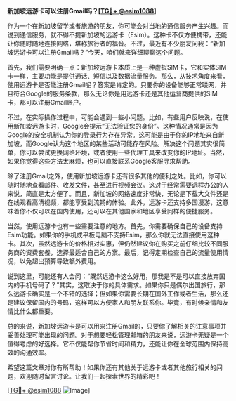 **新加坡远游卡可以注册Gmail吗？[[TG💪+ @esim1088](https://t.me/s/esim1088)]**

作为一个在新加坡留学或者旅游的朋友，你可能会对当地的通信服务产生兴趣。而说到通信服务，就不得不提新加坡的远游卡（Esim）。这种卡不仅方便携带，还能让你随时随地连接网络，堪称旅行者的福音。不过，最近有不少朋友问我：“新加坡远游卡可以注册Gmail吗？”今天，咱们就来详细聊聊这个问题。

首先，我们需要明确一点：新加坡远游卡本质上是一种虚拟SIM卡，它和实体SIM卡一样，主要功能是提供通话、短信以及数据流量服务。那么，从技术角度来看，使用远游卡是否能注册Gmail呢？答案是肯定的。只要你的设备能够正常联网，并且符合Google的服务条款，那么无论你是用远游卡还是其他运营商提供的SIM卡，都可以注册Gmail账户。

不过，在实际操作过程中，可能会遇到一些小问题。比如，有些用户反映说，在使用新加坡远游卡时，Google会提示“无法验证您的身份”。这种情况通常是因为Google的安全机制认为你的登录行为存在异常。这可能是由于你的IP地址来自新加坡，而Google认为这个地区的某些活动可能存在风险。解决这个问题其实很简单，你可以尝试更换网络环境，或者使用一些代理工具来改变你的IP地址。当然，如果你觉得这些方法太麻烦，也可以直接联系Google客服寻求帮助。

除了注册Gmail之外，使用新加坡远游卡还有很多其他的便利之处。比如，你可以随时随地查看邮件、收发文件，甚至进行视频会议。这对于经常需要远程办公的人来说，简直是太方便了。而且，新加坡的网络速度非常快，无论是下载大文件还是在线观看高清视频，都能享受到流畅的体验。此外，远游卡还支持多国漫游，这意味着你不仅可以在国内使用，还可以在其他国家和地区享受同样的便捷服务。

当然，使用远游卡也有一些需要注意的地方。首先，你需要确保自己的设备支持Esim功能。如果你的手机或平板电脑不支持Esim，那么你就无法直接使用这种卡。其次，虽然远游卡的价格相对实惠，但仍然建议你在购买之前仔细比较不同服务商的资费套餐，选择最适合自己的方案。最后，记得定期检查自己的流量使用情况，以免超出预算导致额外费用。

说到这里，可能还有人会问：“既然远游卡这么好用，那我是不是可以直接放弃国内的手机号码了？”其实，这取决于你的具体需求。如果你只是偶尔出国旅行，那么远游卡确实是一个不错的选择；但如果你需要长期在国外工作或者生活，那么还是建议保留国内的号码，这样可以方便家人和朋友联系你。毕竟，有时候亲情和友情比什么都重要。

总的来说，新加坡远游卡是可以用来注册Gmail的，只要你了解相关的注意事项并妥善处理可能出现的问题。对于想要轻松管理邮箱的朋友来说，远游卡无疑是一个值得考虑的好选择。它不仅能帮你节省时间和精力，还能让你在全球范围内保持高效的沟通效率。

希望这篇文章对你有所帮助！如果你还有其他关于远游卡或者其他旅行相关的问题，欢迎随时留言讨论。让我们一起探索世界的精彩吧！

[[TG💪+ @esim1088](https://t.me/s/esim1088) ![Image](https://i.postimg.cc/4NQfJmqS/Snipaste-2025-05-13-00-14-12.png)]